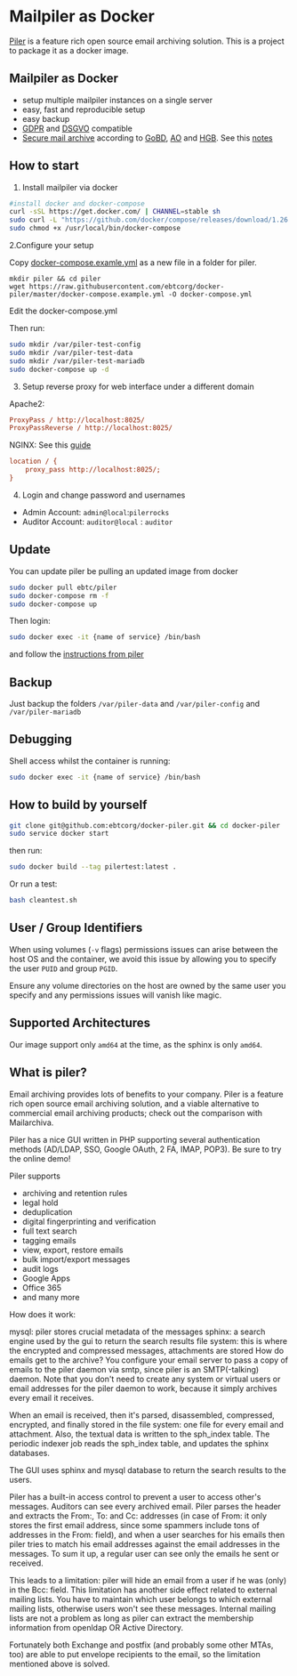 # Mailpiler as Docker

[Piler](http://www.mailpiler.org/wiki/current:index) is a feature rich open source email archiving solution. This is a project to package it as a docker image.

## Mailpiler as Docker

* setup multiple mailpiler instances on a single server
* easy, fast and reproducible setup
* easy backup
* [GDPR](https://gdpr.eu/) and [DSGVO](https://dsgvo-gesetz.de/) compatible
* [Secure mail archive](https://de.wikipedia.org/wiki/E-Mail-Archivierung) according to [GoBD](https://de.wikipedia.org/wiki/Grunds%C3%A4tze_zur_ordnungsm%C3%A4%C3%9Figen_F%C3%BChrung_und_Aufbewahrung_von_B%C3%BCchern,_Aufzeichnungen_und_Unterlagen_in_elektronischer_Form_sowie_zum_Datenzugriff), [AO](https://de.wikipedia.org/wiki/Abgabenordnung) and [HGB](https://de.wikipedia.org/wiki/Handelsgesetzbuch). See this [notes](https://drive.google.com/file/d/1dfIFcDdfiA5HADR6FmxpPNeU8K-vjTaQ/view)


## How to start

1. Install mailpiler via docker
```bash
#install docker and docker-compose
curl -sSL https://get.docker.com/ | CHANNEL=stable sh
sudo curl -L "https://github.com/docker/compose/releases/download/1.26.2/docker-compose-$(uname -s)-$(uname -m)" -o /usr/local/bin/docker-compose
sudo chmod +x /usr/local/bin/docker-compose
```

2.Configure your setup

Copy [docker-compose.examle.yml](https://github.com/ebtcorg/docker-piler/blob/master/docker-compose.example.yml) as a new file in a folder for piler.

```
mkdir piler && cd piler
wget https://raw.githubusercontent.com/ebtcorg/docker-piler/master/docker-compose.example.yml -O docker-compose.yml
``` 

Edit the docker-compose.yml

Then run:

```bash
sudo mkdir /var/piler-test-config
sudo mkdir /var/piler-test-data
sudo mkdir /var/piler-test-mariadb
sudo docker-compose up -d
```

3. Setup reverse proxy for web interface under a different domain

Apache2:

```ini
ProxyPass / http://localhost:8025/
ProxyPassReverse / http://localhost:8025/
```

NGINX:  See this [guide](https://docs.nginx.com/nginx/admin-guide/web-server/reverse-proxy/)
```ini
location / {
    proxy_pass http://localhost:8025/;
}
```

4. Login and change password and usernames
 + Admin Account: `admin@local`:`pilerrocks`
 + Auditor Account: `auditor@local` : `auditor`

## Update

You can update piler be pulling an updated image from docker

```bash
sudo docker pull ebtc/piler
sudo docker-compose rm -f
sudo docker-compose up
```

Then login:

```bash
sudo docker exec -it {name of service} /bin/bash
```

and follow the [instructions from piler](http://www.mailpiler.org/wiki/current:upgrade)

## Backup

Just backup the folders `/var/piler-data` and `/var/piler-config` and `/var/piler-mariadb`

## Debugging

Shell access whilst the container is running:

```bash
sudo docker exec -it {name of service} /bin/bash
```

## How to build by yourself

```bash
git clone git@github.com:ebtcorg/docker-piler.git && cd docker-piler
sudo service docker start
```

then run:

```bash
sudo docker build --tag pilertest:latest .
```

Or run a test:

```bash
bash cleantest.sh
```

## User / Group Identifiers

When using volumes (`-v` flags) permissions issues can arise between the host OS and the container, we avoid this issue by allowing you to specify the user `PUID` and group `PGID`.

Ensure any volume directories on the host are owned by the same user you specify and any permissions issues will vanish like magic.

## Supported Architectures

Our image support only `amd64` at the time, as the sphinx is only `amd64`.

## What is piler?

Email archiving provides lots of benefits to your company. Piler is a feature rich open source email archiving solution, and a viable alternative to commercial email archiving products; check out the comparison with Mailarchiva.

Piler has a nice GUI written in PHP supporting several authentication methods (AD/LDAP, SSO, Google OAuth, 2 FA, IMAP, POP3). Be sure to try the online demo!

Piler supports

* archiving and retention rules
* legal hold
* deduplication
* digital fingerprinting and verification
* full text search
* tagging emails
* view, export, restore emails
* bulk import/export messages
* audit logs
* Google Apps
* Office 365
* and many more

How does it work:

mysql: piler stores crucial metadata of the messages
sphinx: a search engine used by the gui to return the search results
file system: this is where the encrypted and compressed messages, attachments are stored
How do emails get to the archive? You configure your email server to pass a copy of emails to the piler daemon via smtp, since piler is an SMTP(-talking) daemon. Note that you don't need to create any system or virtual users or email addresses for the piler daemon to work, because it simply archives every email it receives.

When an email is received, then it's parsed, disassembled, compressed, encrypted, and finally stored in the file system: one file for every email and attachment. Also, the textual data is written to the sph_index table. The periodic indexer job reads the sph_index table, and updates the sphinx databases.

The GUI uses sphinx and mysql database to return the search results to the users.

Piler has a built-in access control to prevent a user to access other's messages. Auditors can see every archived email. Piler parses the header and extracts the From:, To: and Cc: addresses (in case of From: it only stores the first email address, since some spammers include tons of addresses in the From: field), and when a user searches for his emails then piler tries to match his email addresses against the email addresses in the messages. To sum it up, a regular user can see only the emails he sent or received.

This leads to a limitation: piler will hide an email from a user if he was (only) in the Bcc: field. This limitation has another side effect related to external mailing lists. You have to maintain which user belongs to which external mailing lists, otherwise users won't see these messages. Internal mailing lists are not a problem as long as piler can extract the membership information from openldap OR Active Directory.

Fortunately both Exchange and postfix (and probably some other MTAs, too) are able to put envelope recipients to the email, so the limitation mentioned above is solved.
